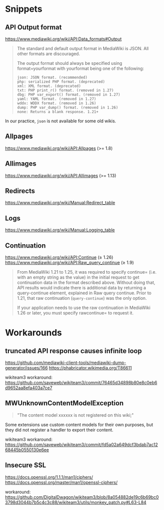 # Snippets

## API Output format

https://www.mediawiki.org/wiki/API:Data_formats#Output

> The standard and default output format in MediaWiki is JSON. All other formats are discouraged.
> 
> The output format should always be specified using format=yourformat with yourformat being one of the following:
> 
>     json: JSON format. (recommended)
>     php: serialized PHP format. (deprecated)
>     xml: XML format. (deprecated)
>     txt: PHP print_r() format. (removed in 1.27)
>     dbg: PHP var_export() format. (removed in 1.27)
>     yaml: YAML format. (removed in 1.27)
>     wddx: WDDX format. (removed in 1.26)
>     dump: PHP var_dump() format. (removed in 1.26)
>     none: Returns a blank response. 1.21+

In our practice, `json` is not available for some old wikis.

## Allpages

https://www.mediawiki.org/wiki/API:Allpages (>= 1.8)


## Allimages

https://www.mediawiki.org/wiki/API:Allimages (>= 1.13)

## Redirects

https://www.mediawiki.org/wiki/Manual:Redirect_table

## Logs

https://www.mediawiki.org/wiki/Manual:Logging_table

## Continuation

https://www.mediawiki.org/wiki/API:Continue (≥ 1.26)
https://www.mediawiki.org/wiki/API:Raw_query_continue (≥ 1.9)

> From MediaWiki 1.21 to 1.25, it was required to specify continue= (i.e. with an empty string as the value) in the initial request to get continuation data in the format described above. Without doing that, API results would indicate there is additional data by returning a query-continue element, explained in Raw query continue.
> Prior to 1.21, that raw continuation (`query-continue`) was the only option.
> 
> If your application needs to use the raw continuation in MediaWiki 1.26 or later, you must specify rawcontinue= to request it. 

# Workarounds

## truncated API response causes infinite loop

https://github.com/mediawiki-client-tools/mediawiki-dump-generator/issues/166
https://phabricator.wikimedia.org/T86611

wikiteam3 workaround: https://github.com/saveweb/wikiteam3/commit/76465d34898b80e8c0eb6d9652aa8efa403a7ce7

## MWUnknownContentModelException

> "The content model xxxxxx is not registered on this wiki;"

Some extensions use custom content models for their own purposes, but they did not register a handler to export their content.

wikiteam3 workaround: https://github.com/saveweb/wikiteam3/commit/fd5a02a649dcf3bdab7ac1268445b0550130e6ee

## Insecure SSL

https://docs.openssl.org/1.1.1/man1/ciphers/
https://docs.openssl.org/master/man1/openssl-ciphers/

workaround: https://github.com/DigitalDwagon/wikiteam3/blob/8a054882de19c6b69bc03798d3044b7b5c4c3c88/wikiteam3/utils/monkey_patch.py#L63-L84